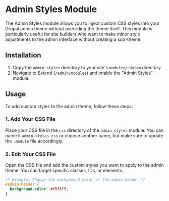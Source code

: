 # Admin Styles Module

The Admin Styles module allows you to inject custom CSS styles into your Drupal admin theme without overriding the theme itself. This module is particularly useful for site builders who want to make minor style adjustments to the admin interface without creating a sub-theme.

## Installation

1. Copy the `admin_styles` directory to your site's `modules/custom` directory.
2. Navigate to Extend (`/admin/modules`) and enable the "Admin Styles" module.

## Usage

To add custom styles to the admin theme, follow these steps:

### 1. Add Your CSS File

Place your CSS file in the `css` directory of the `admin_styles` module. You can name it `admin-styles.css` or choose another name, but make sure to update the `.module` file accordingly.

### 2. Edit Your CSS File

Open the CSS file and add the custom styles you want to apply to the admin theme. You can target specific classes, IDs, or elements.

```css
/* Example: Change the background color of the admin header */
#admin-header {
  background-color: #f5f5f5;
}
